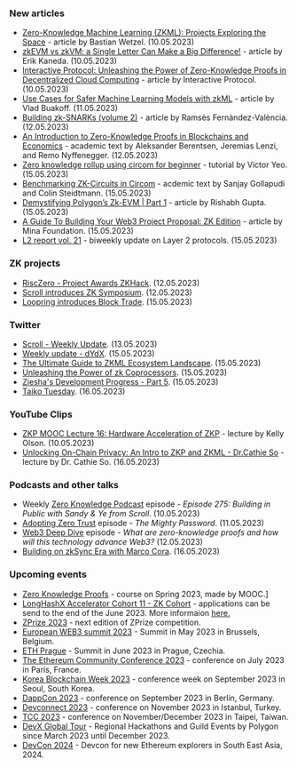 ### New articles 
* [Zero-Knowledge Machine Learning (ZKML): Projects Exploring the Space](https://bwetzel.medium.com/zero-knowledge-machine-learning-zkml-projects-exploring-the-space-fc9d5f04fb65) - article by Bastian Wetzel. (10.05.2023)
* [zkEVM vs zkVM: a Single Letter Can Make a Big Difference!](https://www.risczero.com/blog/zkVM) - article by Erik Kaneda. (10.05.2023)
* [Interactive Protocol: Unleashing the Power of Zero-Knowledge Proofs in Decentralized Cloud Computing](https://medium.com/@interactive.protocol/interactive-protocol-unleashing-the-power-of-zero-knowledge-proofs-in-decentralized-cloud-2e36279f84d) - article by Interactive Protocol. (10.05.2023)
* [Use Cases for Safer Machine Learning Models with zkML](https://medium.com/@vladbunakov123/use-cases-for-safer-machine-learning-models-with-zkml-cb376937684e) - article by Vlad Buakoff. (11.05.2023)
* [Building zk-SNARKs (volume 2)](https://medium.com/iovlabs-innovation-stories/building-zk-snarks-volume-2-444ec711efe0) - article by Ramsès Fernàndez-València. (12.05.2023)
* [An Introduction to Zero-Knowledge Proofs in Blockchains
and Economics](https://files.stlouisfed.org/files/htdocs/publications/review/2023/05/12/an-introduction-to-zero-knowledge-proofs-in-blockchains-and-economics.pdf) - academic text by Aleksander Berentsen, Jeremias Lenzi, and Remo Nyffenegger. (12.05.2023)
* [Zero knowledge rollup using circom for beginner](https://victoryeo-62924.medium.com/zero-knowledge-rollup-using-circom-for-beginner-276ff1a96d5b) - tutorial by Victor Yeo. (15.05.2023)
* [Benchmarking ZK-Circuits in Circom](https://eprint.iacr.org/2023/681.pdf) - acdemic text by Sanjay Gollapudi and Colin Steidtmann. (15.05.2023)
* [Demystifying Polygon’s Zk-EVM | Part 1](https://medium.com/banana-sdk/demystifying-polygons-zk-evm-part-1-d71d85a960b) - article by Rishabh Gupta. (15.05.2023)
* [A Guide To Building Your Web3 Project Proposal: ZK Edition](https://minaprotocol.com/blog/a-guide-to-building-your-web3-project-proposal-zk-edition) - article by Mina Foundation. (15.05.2023)
* [L2 report vol. 21](https://medium.com/paradigm-research/l2-report-vol-21-ed6dbd881de0) - biweekly update on Layer 2 protocols. (15.05.2023)

### ZK projects
* [RiscZero - Project Awards ZKHack](https://www.risczero.com/blog/zkhack). (12.05.2023)
* [Scroll introduces ZK Symposium](https://twitter.com/Scroll_ZKP/status/1656793504327282689?s=20). (12.05.2023)
* [Loopring introduces Block Trade](https://medium.loopring.io/introducing-block-trade-on-loopring-giving-l2-users-self-custodial-access-to-multiple-liquidity-f1ae4eb80e30). (15.05.2023)

### Twitter
* [Scroll - Weekly Update](https://twitter.com/Scroll_ZKP/status/1657158064041234432). (13.05.2023)
* [Weekly update - dYdX](https://twitter.com/dydxfoundation/status/1658140956607094785). (15.05.2023)
* [The Ultimate Guide to ZKML Ecosystem Landscape](https://twitter.com/Louissongyz/status/1658087354773671936). (15.05.2023)
* [Unleashing the Power of zk Coprocessors](https://twitter.com/0xevevm/status/1658105361650573313). (15.05.2023)
* [Ziesha's Development Progress - Part 5](https://twitter.com/ZieshaNetwork/status/1658167554399952903). (15.05.2023)
* [Taiko Tuesday](https://twitter.com/umededoteth/status/1658408350344949760). (16.05.2023)

### YouTube Clips
* [ZKP MOOC Lecture 16: Hardware Acceleration of ZKP](https://www.youtube.com/watch?v=ez46At3xTjM) - lecture by Kelly Olson. (10.05.2023) 
* [Unlocking On-Chain Privacy: An Intro to ZKP and ZKML - Dr.Cathie So](https://www.youtube.com/watch?v=42WPO4K5-7M) - lecture by Dr. Cathie So. (16.05.2023) 

### Podcasts and other talks
* Weekly [Zero Knowledge Podcast](https://zeroknowledge.fm/275-2/) episode - *Episode 275: Building in Public with Sandy & Ye from Scroll*. (10.05.2023) 
* [Adopting Zero Trust](https://open.spotify.com/episode/3GiE4RTYjYXjlZMOPUdLBX?si=0226c0982f80484c) episode - *The Mighty Password*. (11.05.2023)
* [Web3 Deep Dive](https://open.spotify.com/episode/3GiE4RTYjYXjlZMOPUdLBX?si=0226c0982f80484c) episode - *What are zero-knowledge proofs and how will this technology advance Web3?* (12.05.2023)
* [Building on zkSync Era with Marco Cora](https://twitter.com/LongHashX/status/1656987106563194881). (16.05.2023)

### Upcoming events
* [Zero Knowledge Proofs](https://zk-learning.org/) - course on Spring 2023, made by MOOC.]
* [LongHashX Accelerator Cohort 11 - ZK Cohort](https://longhashventures.typeform.com/ZKCohort?typeform-source=t.co) - applications can be send to the end of the June 2023. More informaion [here.](https://www.longhash.vc/accelerator/zk-accelerator/)
* [ZPrize 2023](https://www.zprize.io/blog/announcing-zprize-2023) - next edition of ZPrize competition.
* [European WEB3 summit 2023](https://www.web3eurosummit.eu/) - Summit in May 2023 in Brussels, Belgium.
* [ETH Prague](https://ethprague.com/) - Summit in June 2023 in Prague, Czechia.
* [The Ethereum Community Conference 2023](https://www.ethcc.io/) - conference on July 2023 in Paris, France.
* [Korea Blockchain Week 2023](https://koreablockchainweek.com/) - conference week on September 2023 in Seoul, South Korea. 
* [DappCon 2023](https://www.dappcon.io/#about) - conference on September 2023 in Berlin, Germany.
* [Devconnect 2023](https://devconnect.org/) - conference on November 2023 in Istanbul, Turkey.
* [TCC 2023](https://tcc.iacr.org/2023/) - conference on November/December 2023 in Taipei, Taiwan.
* [DevX Global Tour](https://polygon.technology/blog/polygon-labs-announces-devx-global-tour) - Regional Hackathons and Guild Events by Polygon since March 2023 until December 2023.
* [DevCon 2024](https://devcon.org/) - Devcon for new Ethereum explorers in South East Asia, 2024.

